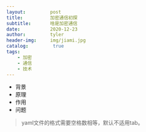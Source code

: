 ```yaml
---
layout:	        post
title:          加密通信初探
subtitle:       啥是加密通信
date:           2020-12-23
author:         tyler
header-img:     img/jiami.jpg
catalog: 	     true
tags:	
	- 加密
	- 通信
	- 技术
---
```




- 背景
- 原理
- 作用
- 问题

> yaml文件的格式需要空格数相等，默认不适用tab。

